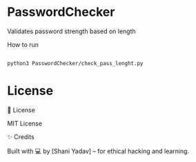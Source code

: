 # PasswordChecker
Validates password strength based on length

How to run
```

python3 PasswordChecker/check_pass_lenght.py

```
# License

📜 License

MIT License

✨ Credits

Built with 💻 by [Shani Yadav] – for ethical hacking and learning.
